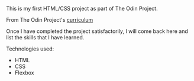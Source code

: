 This is my first HTML/CSS project as part of The Odin Project.

From The Odin Project's [curriculum](http://www.theodinproject.com/courses/web-development-101/lessons/html-css)

Once I have completed the project satisfactorily, I will come back here and list the skills that I have learned.

Technologies used:
- HTML
- CSS
- Flexbox